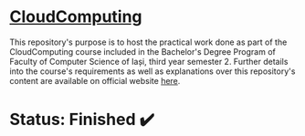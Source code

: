 
# [CloudComputing]()

This repository's purpose is to host the practical work done as part of the CloudComputing course included in the Bachelor's Degree Program of Faculty of Computer Science of Iași, third year semester 2. Further details into the course's requirements as well as explanations over this repository's content are available on official website [here](https://profs.info.uaic.ro/~adria/teach/courses/CloudComputing/index.html).

# Status: Finished ✔️


